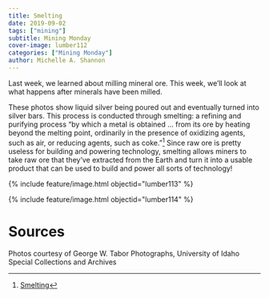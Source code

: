 ```yaml
---
title: Smelting
date: 2019-09-02
tags: ["mining"]
subtitle: Mining Monday
cover-image: lumber112
categories: ["Mining Monday"]
author: Michelle A. Shannon
---
```


Last week, we learned about milling mineral ore. This week, we’ll look at what happens after minerals have been milled.

These photos show liquid silver being poured out and eventually turned into silver bars. This process is conducted through smelting: a refining and purifying process “by which a metal is obtained ... from its ore by heating beyond the melting point, ordinarily in the presence of oxidizing agents, such as air, or reducing agents, such as coke.”[^1] Since raw ore is pretty useless for building and powering technology, smelting allows miners to take raw ore that they’ve extracted from the Earth and turn it into a usable product that can be used to build and power all sorts of technology!

{% include feature/image.html objectid="lumber113" %}

{% include feature/image.html objectid="lumber114" %}

# Sources

Photos courtesy of George W. Tabor Photographs, University of Idaho Special Collections and Archives

[^1]: [Smelting](https://www.britannica.com/technology/smelting)